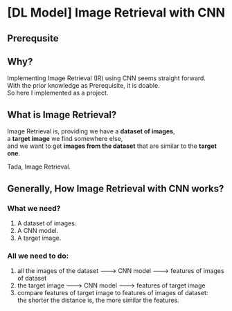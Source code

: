 # [DL Model] Image Retrieval with CNN

## Prerequsite



## Why?

Implementing Image Retrieval (IR) using CNN seems straight forward. <br/>
With the prior knowledge as Prerequisite, it is doable. <br/>
So here I implemented as a project.

## What is Image Retrieval?

Image Retrieval is, providing we have a **dataset of images**, <br/>
a **target image** we find somewhere else, <br/>
and we want to get **images from the dataset** that are similar to the **target one**.

Tada, Image Retrieval.

## Generally, How Image Retrieval with CNN works?

### What we need?
1. A dataset of images.
2. A CNN model.
3. A target image.

### All we need to do:
1. all the images of the dataset ---> CNN model ---> features of images of dataset
2. the target image              ---> CNN model ---> features of target image
3. compare features of target image to features of images of dataset: <br/>
the shorter the distance is, the more similar the features.

